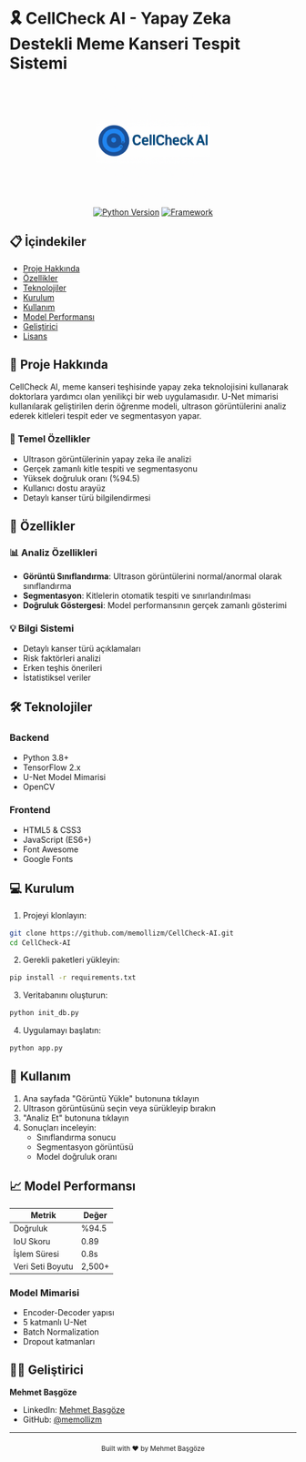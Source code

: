 # 🎗️ CellCheck AI - Yapay Zeka Destekli Meme Kanseri Tespit Sistemi

<div align="center">
  <img src="images/logo/CellCheck-Logo.png" alt="Cancer AI Logo" width="200"/>
  
  [![Python Version](https://img.shields.io/badge/Python-3.8%2B-blue)](https://www.python.org/)
  [![Framework](https://img.shields.io/badge/Framework-TensorFlow-orange)](https://www.tensorflow.org/)
</div>

## 📋 İçindekiler
- [Proje Hakkında](#-proje-hakkında)
- [Özellikler](#-özellikler)
- [Teknolojiler](#-teknolojiler)
- [Kurulum](#-kurulum)
- [Kullanım](#-kullanım)
- [Model Performansı](#-model-performansı)
- [Geliştirici](#-geliştirici)
- [Lisans](#-lisans)

## 🎯 Proje Hakkında

CellCheck AI, meme kanseri teşhisinde yapay zeka teknolojisini kullanarak doktorlara yardımcı olan yenilikçi bir web uygulamasıdır. U-Net mimarisi kullanılarak geliştirilen derin öğrenme modeli, ultrason görüntülerini analiz ederek kitleleri tespit eder ve segmentasyon yapar.

### 🌟 Temel Özellikler
- Ultrason görüntülerinin yapay zeka ile analizi
- Gerçek zamanlı kitle tespiti ve segmentasyonu
- Yüksek doğruluk oranı (%94.5)
- Kullanıcı dostu arayüz
- Detaylı kanser türü bilgilendirmesi

## 🚀 Özellikler

### 📊 Analiz Özellikleri
- **Görüntü Sınıflandırma**: Ultrason görüntülerini normal/anormal olarak sınıflandırma
- **Segmentasyon**: Kitlelerin otomatik tespiti ve sınırlandırılması
- **Doğruluk Göstergesi**: Model performansının gerçek zamanlı gösterimi

### 💡 Bilgi Sistemi
- Detaylı kanser türü açıklamaları
- Risk faktörleri analizi
- Erken teşhis önerileri
- İstatistiksel veriler

## 🛠️ Teknolojiler

### Backend
- Python 3.8+
- TensorFlow 2.x
- U-Net Model Mimarisi
- OpenCV

### Frontend
- HTML5 & CSS3
- JavaScript (ES6+)
- Font Awesome
- Google Fonts


## 💻 Kurulum

1. Projeyi klonlayın:
```bash
git clone https://github.com/memollizm/CellCheck-AI.git
cd CellCheck-AI
```

2. Gerekli paketleri yükleyin:
```bash
pip install -r requirements.txt
```

3. Veritabanını oluşturun:
```bash
python init_db.py
```

4. Uygulamayı başlatın:
```bash
python app.py
```

## 📱 Kullanım

1. Ana sayfada "Görüntü Yükle" butonuna tıklayın
2. Ultrason görüntüsünü seçin veya sürükleyip bırakın
3. "Analiz Et" butonuna tıklayın
4. Sonuçları inceleyin:
   - Sınıflandırma sonucu
   - Segmentasyon görüntüsü
   - Model doğruluk oranı

## 📈 Model Performansı

| Metrik | Değer |
|--------|--------|
| Doğruluk | %94.5 |
| IoU Skoru | 0.89 |
| İşlem Süresi | 0.8s |
| Veri Seti Boyutu | 2,500+ |

### Model Mimarisi
- Encoder-Decoder yapısı
- 5 katmanlı U-Net
- Batch Normalization
- Dropout katmanları

## 👨‍💻 Geliştirici

**Mehmet Başgöze**
- LinkedIn: [Mehmet Başgöze](https://www.linkedin.com/in/mehmetbasgoze/)
- GitHub: [@memollizm](https://github.com/memollizm)

---

<div align="center">
  <sub>Built with ❤️ by Mehmet Başgöze</sub>
</div>

